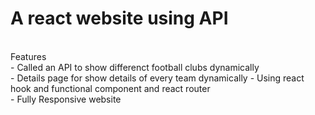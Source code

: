 # A react website using API

<br/>
Features
<br/>
- Called an API to show differenct football clubs dynamically<br/>
- Details page for show details of every team dynamically<be/>
- Using react hook and functional component and react router<br/>
- Fully Responsive website
